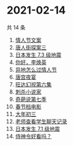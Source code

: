 # 2021-02-14

共 14 条

<!-- BEGIN -->
<!-- 最后更新时间 Sun Feb 14 2021 11:04:22 GMT+0800 (CST) -->
1. [情人节文案](https://www.zhihu.com/search?q=情人节文案)
1. [唐人街探案三](https://www.zhihu.com/search?q=唐探3)
1. [日本发生 7.3 级地震](https://www.zhihu.com/search?q=日本地震)
1. [你好，李焕英](https://www.zhihu.com/search?q=李焕英)
1. [异地怎么过情人节](https://www.zhihu.com/search?q=异地情人节怎么过)
1. [唐宫夜宴](https://www.zhihu.com/search?q=唐宫夜宴)
1. [旺达幻视第六集](https://www.zhihu.com/search?q=旺达幻视)
1. [刺杀小说家](https://www.zhihu.com/search?q=刺杀小说家好看吗)
1. [奇葩说第七季](https://www.zhihu.com/search?q=奇葩说)
1. [春节档电影](https://www.zhihu.com/search?q=春节档电影)
1. [大年初三](https://www.zhihu.com/search?q=大年初三)
1. [老师查看学生聊天记录](https://www.zhihu.com/search?q=老师侵犯学生隐私)
1. [日本发生 7.1 级地震](https://www.zhihu.com/search?q=日本地震)
1. [侍神令好看吗？](https://www.zhihu.com/search?q=侍神令好看吗)
<!-- END -->
